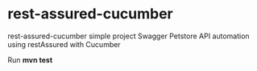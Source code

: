 # rest-assured-cucumber
rest-assured-cucumber simple project
Swagger Petstore API automation using restAssured with Cucumber

Run **mvn test**
